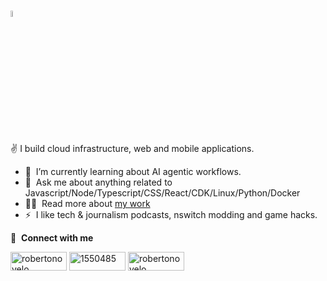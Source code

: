 ### <a href="https://rnovelo.com/"><img src="https://media.giphy.com/media/hvRJCLFzcasrR4ia7z/giphy.gif" width="5%"></a>

✌️ I build cloud infrastructure, web and mobile applications.

- 🌱 &nbsp;I’m currently learning about AI agentic workflows.
- 💬 &nbsp;Ask me about anything related to Javascript/Node/Typescript/CSS/React/CDK/Linux/Python/Docker
- 👨‍💻 &nbsp;Read more about [my work](https://rnovelo.com)
- ⚡ &nbsp;I like tech & journalism podcasts, nswitch modding and game hacks.

🔗 &nbsp;**Connect with me**

<p align="left">
<a href="https://www.linkedin.com/in/robertonovelo" target="blank"><img align="center" src="https://img.shields.io/badge/LinkedIn-0077B5?style=for-the-badge&logo=linkedin&logoColor=white" alt="robertonovelo" height="30" width="90" /></a>
<a href="https://stackoverflow.com/users/1550485/robertonovelo" target="blank"><img align="center" src="https://img.shields.io/badge/Stack%20Overflow-F58025?style=for-the-badge&logo=Stack%20Overflow&logoColor=white" alt="1550485" height="30" width="90" /></a>
<a href="https://dev.to/robertonovelo" target="blank"><img align="center" src="https://img.shields.io/badge/dev.to-0A0A0A?style=for-the-badge&logo=devdotto&logoColor=white" alt="robertonovelo" height="30" width="90" /></a>
